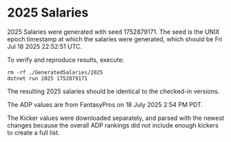 # 2025 Salaries

2025 Salaries were generated with seed 1752879171. The seed is the UNIX epoch timestamp at which the salaries were generated, which should be Fri Jul 18 2025 22:52:51 UTC.

To verify and reproduce results, execute:

```
rm -rf ./GeneratedSalaries/2025
dotnet run 2025 1752879171
```

The resulting 2025 salaries should be identical to the checked-in versions.

The ADP values are from FantasyPros on 18 July 2025 2:54 PM PDT.

The Kicker values were downloaded separately, and parsed with the newest changes because the overall ADP rankings did not include enough kickers to create a full list.
